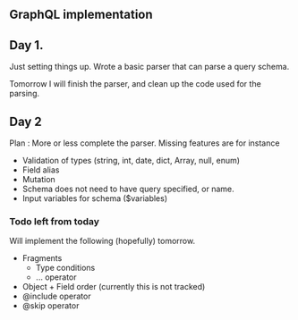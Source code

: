 ## GraphQL implementation

## Day 1.
Just setting things up. Wrote a basic parser that can parse a query schema. 

Tomorrow I will finish the parser, and clean up the code used for the parsing. 

## Day 2
Plan : More or less complete the parser. Missing features are for instance
- Validation of types (string, int, date, dict, Array, null, enum)
- Field alias
- Mutation
- Schema does not need to have query specified, or name.
- Input variables for schema ($variables)


### Todo left from today
Will implement the following (hopefully) tomorrow.
- Fragments
  - Type conditions
  - ... operator
- Object + Field order (currently this is not tracked)
- @include operator
- @skip operator

